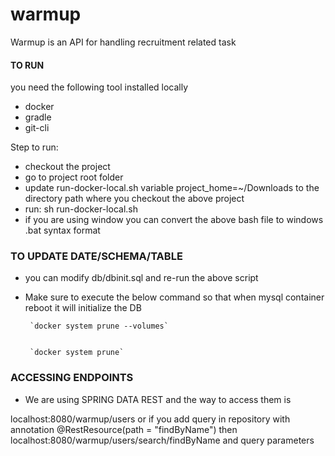 # warmup 

Warmup is an API for handling recruitment related task

#### TO RUN
you need the following tool installed locally

* docker
* gradle
* git-cli

Step to run:

* checkout the project
* go to project root folder
* update run-docker-local.sh variable
   project_home=~/Downloads to the directory path where you checkout the above project
* run:
   sh run-docker-local.sh
* if you are using window you can convert the above bash file to windows .bat syntax
 format
 
 
 ### TO UPDATE DATE/SCHEMA/TABLE
 * you can modify db/dbinit.sql and re-run the above script
 * Make sure to execute the below command so that when mysql container reboot it will initialize the DB
 
 
 		`docker system prune --volumes`
 	
    		
    	`docker system prune`
    	
  ### ACCESSING ENDPOINTS
  
  * We are using SPRING DATA REST and the way to access them is
  
  localhost:8080/warmup/users or if you add query in repository with annotation @RestResource(path = "findByName")
  then localhost:8080/warmup/users/search/findByName and query parameters

